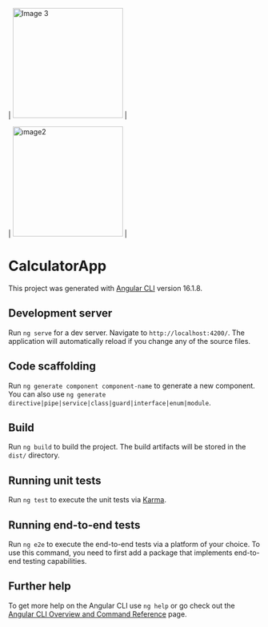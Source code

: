 
| <img src="https://github.com/zeynepcircir/Calculator-App-Angular/assets/81877446/21500757-09f1-4a9c-9a99-fea3c172b0a2" alt="Image 3" width="220"> |

| <img src="https://github.com/zeynepcircir/Calculator-App-Angular/assets/81877446/bb5b7f81-677b-4992-97b4-a4dedfca1ed5" alt="ımage2" width="220"> |
    
# CalculatorApp

This project was generated with [Angular CLI](https://github.com/angular/angular-cli) version 16.1.8.

## Development server

Run `ng serve` for a dev server. Navigate to `http://localhost:4200/`. The application will automatically reload if you change any of the source files.

## Code scaffolding

Run `ng generate component component-name` to generate a new component. You can also use `ng generate directive|pipe|service|class|guard|interface|enum|module`.

## Build

Run `ng build` to build the project. The build artifacts will be stored in the `dist/` directory.

## Running unit tests

Run `ng test` to execute the unit tests via [Karma](https://karma-runner.github.io).

## Running end-to-end tests

Run `ng e2e` to execute the end-to-end tests via a platform of your choice. To use this command, you need to first add a package that implements end-to-end testing capabilities.

## Further help

To get more help on the Angular CLI use `ng help` or go check out the [Angular CLI Overview and Command Reference](https://angular.io/cli) page.
